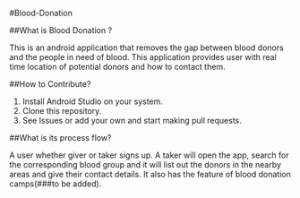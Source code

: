 #Blood-Donation

##What is Blood Donation ?
<p>This is an android application that removes the gap between blood donors and the people in need of blood. This application provides user with real time location of potential donors and how to contact them.
</p>

##How to Contribute?

1) Install Android Studio on your system.</br>
2) Clone this repository.</br>
3) See Issues or add your own and start making pull requests.</br>

##What is its process flow?
<p>A user whether giver or taker signs up. A taker will open the app, search for the corresponding blood group and it will list out the donors in the nearby areas and give their contact details. It also has the feature of blood donation camps(###to be added).</p>


